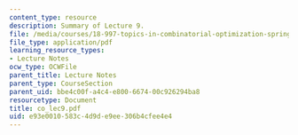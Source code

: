 ```yaml
---
content_type: resource
description: Summary of Lecture 9.
file: /media/courses/18-997-topics-in-combinatorial-optimization-spring-2004/e93e0010583c4d9de9ee306b4cfee4e4_co_lec9.pdf
file_type: application/pdf
learning_resource_types:
- Lecture Notes
ocw_type: OCWFile
parent_title: Lecture Notes
parent_type: CourseSection
parent_uid: bbe4c00f-a4c4-e800-6674-00c926294ba8
resourcetype: Document
title: co_lec9.pdf
uid: e93e0010-583c-4d9d-e9ee-306b4cfee4e4
---
```

